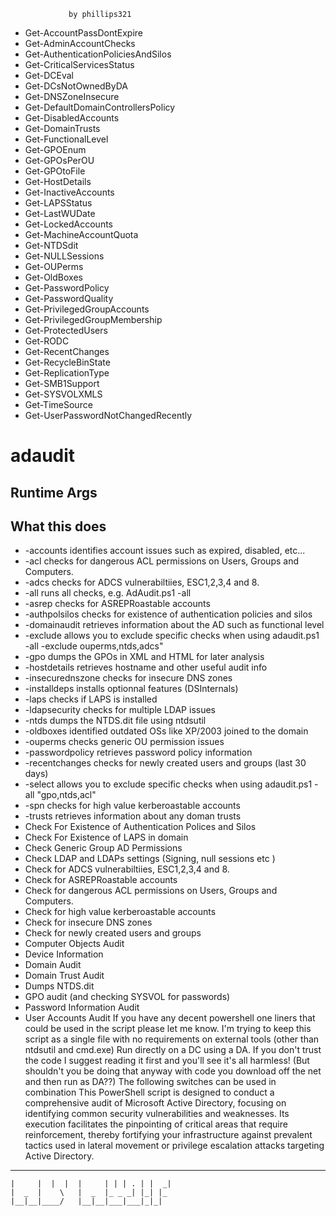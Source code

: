 
                 by phillips321
  * Get-AccountPassDontExpire
  * Get-AdminAccountChecks
  * Get-AuthenticationPoliciesAndSilos
  * Get-CriticalServicesStatus
  * Get-DCEval
  * Get-DCsNotOwnedByDA
  * Get-DNSZoneInsecure
  * Get-DefaultDomainControllersPolicy
  * Get-DisabledAccounts
  * Get-DomainTrusts
  * Get-FunctionalLevel
  * Get-GPOEnum
  * Get-GPOsPerOU
  * Get-GPOtoFile
  * Get-HostDetails
  * Get-InactiveAccounts
  * Get-LAPSStatus
  * Get-LastWUDate
  * Get-LockedAccounts
  * Get-MachineAccountQuota
  * Get-NTDSdit
  * Get-NULLSessions
  * Get-OUPerms
  * Get-OldBoxes
  * Get-PasswordPolicy
  * Get-PasswordQuality
  * Get-PrivilegedGroupAccounts
  * Get-PrivilegedGroupMembership
  * Get-ProtectedUsers
  * Get-RODC
  * Get-RecentChanges
  * Get-RecycleBinState
  * Get-ReplicationType
  * Get-SMB1Support
  * Get-SYSVOLXMLS
  * Get-TimeSource
  * Get-UserPasswordNotChangedRecently
# adaudit
## Runtime Args
## What this does
* -accounts identifies account issues such as expired, disabled, etc...
* -acl checks for dangerous ACL permissions on Users, Groups and Computers. 
* -adcs checks for ADCS vulnerabiltiies, ESC1,2,3,4 and 8.
* -all runs all checks, e.g. AdAudit.ps1 -all
* -asrep checks for ASREPRoastable accounts
* -authpolsilos checks for existence of authentication policies and silos
* -domainaudit retrieves information about the AD such as functional level
* -exclude allows you to exclude specific checks when using adaudit.ps1 -all -exclude ouperms,ntds,adcs"
* -gpo dumps the GPOs in XML and HTML for later analysis
* -hostdetails retrieves hostname and other useful audit info
* -insecurednszone checks for insecure DNS zones
* -installdeps installs optionnal features (DSInternals)
* -laps checks if LAPS is installed
* -ldapsecurity checks for multiple LDAP issues
* -ntds dumps the NTDS.dit file using ntdsutil
* -oldboxes identified outdated OSs like XP/2003 joined to the domain
* -ouperms checks generic OU permission issues
* -passwordpolicy retrieves password policy information
* -recentchanges checks for newly created users and groups (last 30 days)
* -select allows you to exclude specific checks when using adaudit.ps1 -all "gpo,ntds,acl"
* -spn checks for high value kerberoastable accounts 
* -trusts retrieves information about any doman trusts
* Check For Existence of Authentication Polices and Silos
* Check For Existence of LAPS in domain
* Check Generic Group AD Permissions
* Check LDAP and LDAPs settings (Signing, null sessions etc )
* Check for ADCS vulnerabiltiies, ESC1,2,3,4 and 8. 
* Check for ASREPRoastable accounts
* Check for dangerous ACL permissions on Users, Groups and Computers. 
* Check for high value kerberoastable accounts 
* Check for insecure DNS zones
* Check for newly created users and groups
* Computer Objects Audit
* Device Information
* Domain Audit
* Domain Trust Audit
* Dumps NTDS.dit
* GPO audit (and checking SYSVOL for passwords)
* Password Information Audit
* User Accounts Audit
If you have any decent powershell one liners that could be used in the script please let me know. I'm trying to keep this script as a single file with no requirements on external tools (other than ntdsutil and cmd.exe)
Run directly on a DC using a DA. If you don't trust the code I suggest reading it first and you'll see it's all harmless! (But shouldn't you be doing that anyway with code you download off the net and then run as DA??)
The following switches can be used in combination
This PowerShell script is designed to conduct a comprehensive audit of Microsoft Active Directory, focusing on identifying common security vulnerabilities and weaknesses. Its execution facilitates the pinpointing of critical areas that require reinforcement, thereby fortifying your infrastructure against prevalent tactics used in lateral movement or privilege escalation attacks targeting Active Directory.
_____ ____     _____       _ _ _
```
|     |  |  |  |     | | | . | |  _|
|  _  |    \   |  _  |_ _ _| |_| |_
|__|__|____/   |__|__|___|___|_|_|

